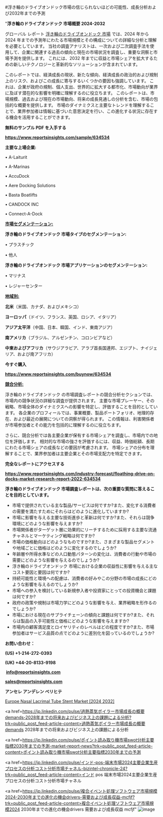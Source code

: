 #浮き輪のドライブオンドック市場の信じられないほどの可能性、成長分析および2032年までの予測

"<strong>浮き輪のドライブオンドック 市場概要 2024-2032</strong>

グローバル レポート <a href=https://www.reportsinsights.com/sample/634534>浮き輪のドライブオンドック 市場</a> では、2024 年から 2024 年までの予測年にわたる市場規模とその構成についての詳細な分析と理解を必要としています。 当社の調査アナリストは、一次および二次調査手法を使用して、企業に関連する過去の傾向と現在の市場状況を調査し、重要な洞察と市場予測を提供します。 これには、2032 年までに収益と市場シェアを拡大​​するための新しいテクノロジーと革新的なソリューションが含まれています。

このレポートでは、経済成長の現状、新たな傾向、経済成長の政治的および規制上のリスク、およびこの成長に寄与するいくつかの要因も強調しています。 これは、企業が政府の規制、個人支出、世界的に拡大する都市化、市場動向が業界に及ぼす潜在的な影響を明確に理解するのに役立ちます。 このレポートは、市場規模、過去および現在の市場動向、将来の成長見通しの分析を含む、市場の包括的な概要を提供します。 市場のダイナミクスと主要なトレンドを理解することで、業界参加者は情報に基づいた意思決定を行い、この進化する状況に存在する機会を活用することができます。

<strong><b>無料のサンプル PDF を入手する</b></strong>

<a href=https://www.reportsinsights.com/sample/634534><strong><u>https://www.reportsinsights.com/sample/634534</u></strong></a>

<strong>主要な上場企業:</strong>

• A-Laiturit 

• A-Marinas 

• AccuDock 

• Aere Docking Solutions 

• Basta Boatlifts 

• CANDOCK INC 

• Connect-A-Dock

<strong><u>市場セグメンテーション</u></strong><strong><u>:</u></strong>

<strong>浮き輪のドライブオンドック 市場タイプのセグメンテーション:</strong>

• プラスチック

• 他人

<strong>浮き輪のドライブオンドック 市場アプリケーションのセグメンテーション:</strong>

• マリナス

• レジャーセンター

<strong><u>地域別</u></strong><strong><u>:</u></strong>

<strong>北米</strong>（米国、カナダ、およびメキシコ）

<strong>ヨーロッパ</strong>（ドイツ、フランス、英国、ロシア、イタリア）

<strong>アジア太平洋</strong>（中国、日本、韓国、インド、東南アジア）

<strong>南アメリカ</strong>（ブラジル、アルゼンチン、コロンビアなど）

<strong>中東およびアフリカ</strong>（サウジアラビア、アラブ首長国連邦、エジプト、ナイジェリア、および南アフリカ）

<strong>今すぐ購入</strong>

<a href=https://www.reportsinsights.com/buynow/634534><strong><u>https://www.reportsinsights.com/buynow/634534</u></strong></a>

<strong><u>競合分析:</u></strong>

浮き輪のドライブオンドック の市場調査レポートの競合分析セクションでは、市場内の競争状況の詳細な調査が提供されます。 主要な市場プレーヤー、その戦略、市場全体のダイナミクスへの影響を特定し、評価することを目的としています。 各企業のプロフィールでは、事業概要、製品ポートフォリオ、地理的存在、および最近の展開についての洞察が得られます。 この情報は、利害関係者が市場参加者とその能力を包括的に理解するのに役立ちます。

さらに、競合分析では各主要企業が保有する市場シェアを調査し、市場内での地位を評価します。 相対的な市場の強さを評価するには、収益、時価総額、長期にわたる市場シェアの成長などの要因が考慮されます。 市場シェアの分布を理解することで、業界参加者は主要企業とその市場支配力を特定できます。

<strong>完全なレポートにアクセスする</strong>

<a href=https://www.reportsinsights.com/industry-forecast/floathing-drive-on-docks-market-research-report-2022-634534><strong><u><b>https://www.reportsinsights.com/industry-forecast/floathing-drive-on-docks-market-research-report-2022-634534</b></u></strong></a>

<strong><b>浮き輪のドライブオンドック 市場調査レポートは、次の重要な質問に答えることを目的としています。</b></strong>
<ul>
  <li>市場で提供されている主な製品/サービスは何ですか?また、変化する消費者の需要を満たすためにそれらはどのように進化していますか?</li>
  <li>市場に影響を与える主要な技術進歩と革新は何ですか?また、それらは競争環境にどのような影響を与えますか?</li>
  <li>市場関係者がターゲット層に効果的にリーチするために採用する主要な流通チャネルとマーケティング戦略は何ですか?</li>
  <li>市場の価格動向はどのようなものですか?また、さまざまな製品セグメントや地域ごとに価格はどのように変化するのでしょうか?</li>
  <li>年齢層や所得水準などの人口動態パターンの変化は、消費者の行動や市場の需要にどのような影響を与えるのでしょうか?</li>
  <li>浮き輪のドライブオンドック 市場における企業の収益性に影響を与える主なコスト要因と要因は何ですか?</li>
  <li>持続可能性と環境への配慮は、消費者の好みやこの分野の市場の成長にどのような影響を与えるのでしょうか?</li>
  <li>市場への参入を検討している新規参入者や投資家にとっての投資機会と課題は何ですか?</li>
  <li>政府の政策や規制は市場力学にどのような影響を与え、業界戦略を形作るのでしょうか?</li>
  <li>市場における現在のサプライチェーンの傾向と課題は何ですか?また、それらは製品の入手可能性と価格にどのような影響を与えますか?</li>
  <li>市場内の顧客満足度とロイヤリティのレベルはどの程度ですか?また、市場参加者はサービス品質の点でどのように差別化を図っているのでしょうか?</li>
</ul>
<strong>お問い合わせ：</strong>

<strong>(US) +1-214-272-0393</strong>

<strong>(UK) +44-20-8133-9198</strong>

<strong> </strong><a href=info@reportsinsights.com><strong><u>info@reportsinsights.com</u></strong></a>

<a href=sales@reportsinsights.com><strong><u>sales@reportsinsights.com</u></strong></a>

<strong>アンセレ アンデレン ベリヒテ</strong>

<a href=https://www.linkedin.com/pulse/europe-nasal-lacrimal-tube-stent-markets-emerging-hrjtf/>Europe Nasal Lacrimal Tube Stent Market [2024 2032]</a>

<a href=https://jp.linkedin.com/pulse/過熱蒸気ボイラー市場成長の概要demands-2028年までの将来およびビジネス上の課題による分析?trk=public_post_feed-article-content>過熱蒸気ボイラー市場成長の概要demands 2028年までの将来およびビジネス上の課題による分析</a>

<a href=https://jp.linkedin.com/pulse/ポイント読み取り機市場swot分析主要指標2030年までの予測-market-report-news?trk=public_post_feed-article-content>ポイント読み取り機市場swot分析主要指標2030年までの予測</a>

<a href=https://jp.linkedin.com/pulse/インド-pos-端末市場2024主要企業生産プロセスの分析コスト分析市場チャネル-bizintel-chronicle-24?trk=public_post_feed-article-content>インド pos 端末市場2024主要企業生産プロセスの分析コスト分析市場チャネル</a>

<a href=https://jp.linkedin.com/pulse/複合イベント処理ソフトウェア市場規模2024-2030年までの進化の機会drivers-需要および成長収益-mcfjf?trk=public_post_feed-article-content>複合イベント処理ソフトウェア市場規模2024 2030年までの進化の機会drivers 需要および成長収益 mcfjf</a>"
![image](https://github.com/aakesh123242/RIMarket/assets/158431203/0e254a73-fed5-4e96-a8e2-a01ba195d962)
